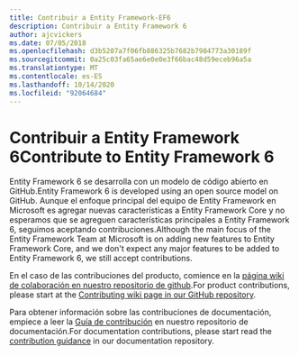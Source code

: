 ```yaml
---
title: Contribuir a Entity Framework-EF6
description: Contribuir a Entity Framework 6
author: ajcvickers
ms.date: 07/05/2018
ms.openlocfilehash: d3b5207a7f06fb886325b7682b7984773a30189f
ms.sourcegitcommit: 0a25c03fa65ae6e0e0e3f66bac48d59eceb96a5a
ms.translationtype: MT
ms.contentlocale: es-ES
ms.lasthandoff: 10/14/2020
ms.locfileid: "92064684"
---
```

# <a name="contribute-to-entity-framework-6"></a><span data-ttu-id="e9c38-103">Contribuir a Entity Framework 6</span><span class="sxs-lookup"><span data-stu-id="e9c38-103">Contribute to Entity Framework 6</span></span>
<span data-ttu-id="e9c38-104">Entity Framework 6 se desarrolla con un modelo de código abierto en GitHub.</span><span class="sxs-lookup"><span data-stu-id="e9c38-104">Entity Framework 6 is developed using an open source model on GitHub.</span></span> <span data-ttu-id="e9c38-105">Aunque el enfoque principal del equipo de Entity Framework en Microsoft es agregar nuevas características a Entity Framework Core y no esperamos que se agreguen características principales a Entity Framework 6, seguimos aceptando contribuciones.</span><span class="sxs-lookup"><span data-stu-id="e9c38-105">Although the main focus of the Entity Framework Team at Microsoft is on adding new features to Entity Framework Core, and we don't expect any major features to be added to Entity Framework 6, we still accept contributions.</span></span>

<span data-ttu-id="e9c38-106">En el caso de las contribuciones del producto, comience en la [página wiki de colaboración en nuestro repositorio de github](https://github.com/aspnet/EntityFramework6/wiki/Contributing).</span><span class="sxs-lookup"><span data-stu-id="e9c38-106">For product contributions, please start at the [Contributing wiki page in our GitHub repository](https://github.com/aspnet/EntityFramework6/wiki/Contributing).</span></span>

<span data-ttu-id="e9c38-107">Para obtener información sobre las contribuciones de documentación, empiece a leer la [Guía de contribución](https://github.com/dotnet/EntityFramework.Docs/blob/master/CONTRIBUTING.md) en nuestro repositorio de documentación.</span><span class="sxs-lookup"><span data-stu-id="e9c38-107">For documentation contributions, please start read the [contribution guidance](https://github.com/dotnet/EntityFramework.Docs/blob/master/CONTRIBUTING.md) in our documentation repository.</span></span>

